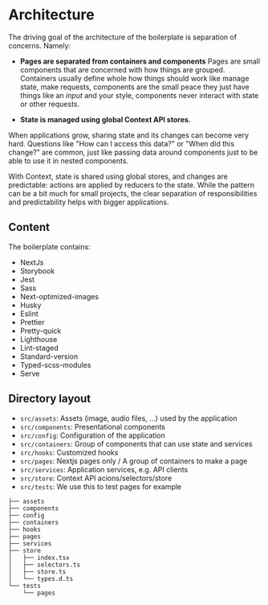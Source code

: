 # Architecture

The driving goal of the architecture of the boilerplate is separation of concerns. Namely:

- **Pages are separated from containers and components**
Pages are small components that are concerned with how things are grouped. Containers usually define whole how things
 should work like manage state, make requests, components are the small peace they just have things like an *input* and your style, components never interact with state or other requests.

- **State is managed using global Context API stores.**

When applications grow, sharing state and its changes can become very hard. Questions like "How can I access this data?" or "When did this change?" are common, just like passing data around components just to be able to use it in nested components.

With Context, state is shared using global stores, and changes are predictable: actions are applied by reducers to the
 state. While the pattern can be a bit much for small projects, the clear separation of responsibilities and
  predictability helps with bigger applications.

## Content

The boilerplate contains:

- NextJs
- Storybook
- Jest
- Sass
- Next-optimized-images
- Husky
- Eslint
- Prettier
- Pretty-quick
- Lighthouse
- Lint-staged
- Standard-version
- Typed-scss-modules
- Serve

## Directory layout

- `src/assets`: Assets (image, audio files, ...) used by the application
- `src/components`: Presentational components
- `src/config`: Configuration of the application
- `src/containers`: Group of components that can use state and services
- `src/hooks`: Customized hooks
- `src/pages`: Nextjs pages only / A group of containers to make a page
- `src/services`: Application services, e.g. API clients
- `src/store`: Context API acions/selectors/store
- `src/tests`: We use this to test pages for example

```
├── assets
├── components
├── config
├── containers
├── hooks
├── pages
├── services
├── store
│   ├── index.tsx
│   ├── selectors.ts
│   ├── store.ts
│   └── types.d.ts
└── tests
    └── pages
```
